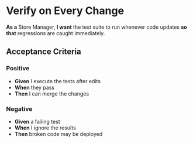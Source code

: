 # Verify on Every Change

**As a** Store Manager, **I want** the test suite to run whenever code updates **so that** regressions are caught immediately.

## Acceptance Criteria

### Positive
- **Given** I execute the tests after edits
- **When** they pass
- **Then** I can merge the changes

### Negative
- **Given** a failing test
- **When** I ignore the results
- **Then** broken code may be deployed
